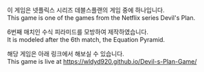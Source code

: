 이 게임은 넷플릭스 시리즈 데블스플랜의 게임 중에 하나입니다.  
This game is one of the games from the Netflix series Devil's Plan.

6번째 매치인 수식 피라미드를 모방하여 제작하였습니다.  
It is modeled after the 6th match, the Equation Pyramid.

해당 게임은 아래 링크에서 해보실 수 있습니다.  
This game is live at https://wldyd920.github.io/Devil-s-Plan-Game/
